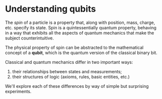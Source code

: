 # Understanding qubits

The _spin_ of a particle is a property that, along with position, mass, charge, etc. specify its state. Spin is a quintessentially quantum property, behaving in a way that exhibits all the aspects of quantum mechanics that make the subject counterintuitive.

The physical property of spin can be abstracted to the mathematical concept of a **qubit**, which is the quantum version of the classical binary bit.

Classical and quantum mechanics differ in two important ways:

1. their relationships between states and measurements;
2. their structures of logic \(axioms, rules, basic entities, etc.\)

We'll explore each of these differences by way of simple but surprising experiments.

